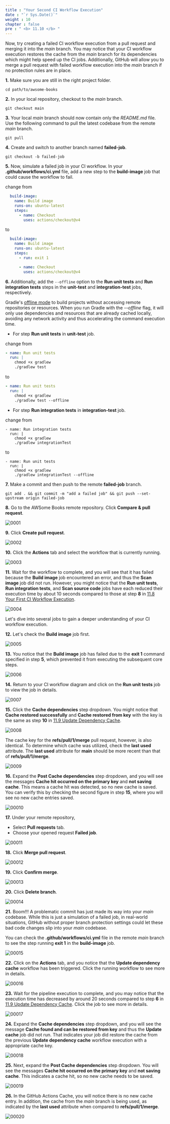 ```yaml
---
title : "Your Second CI Workflow Execution"
date : "`r Sys.Date()`"
weight : 10
chapter : false
pre : " <b> 11.10 </b> "
---
```


Now, try creating a failed CI workflow execution from a pull request and merging it into the *main* branch. You may notice that your CI workflow execution restores the cache from the *main* branch for its dependencies which might help speed up the CI jobs. Additionally, GitHub will allow you to merge a pull request with failed workflow execution into the *main* branch if no protection rules are in place.


**1.** Make sure you are still in the right project folder.

```git
cd path/to/awsome-books
```

**2.** In your local repository, checkout to the *main* branch.

```git
git checkout main
```

**3.** Your local *main* branch should now contain only the *README.md* file. Use the following command to pull the latest codebase from the remote *main* branch.

```git
git pull
```

**4.** Create and switch to another branch named **failed-job**.

```git
git checkout -b failed-job
```

**5.** Now, simulate a failed job in your CI workflow. In your **.github/workflows/ci.yml** file, add a new step to the **build-image** job that could cause the workflow to fail.

change from

```yml
  build-image:
    name: Build image
    runs-on: ubuntu-latest
    steps:
      - name: Checkout
        uses: actions/checkout@v4
```

to

```yml
  build-image:
    name: Build image
    runs-on: ubuntu-latest
    steps:
      - run: exit 1

      - name: Checkout
        uses: actions/checkout@v4
```

**6.** Additionally, add the `--offline` option to the **Run unit tests** and **Run integration tests** steps in the **unit-test** and **integration-test** jobs, respectively.

Gradle's [offline mode](https://www.baeldung.com/gradle-offline-mode)  to build projects without accessing remote repositories or resources. When you run Gradle with the *--offline* flag, it will only use dependencies and resources that are already cached locally, avoiding any network activity and thus accelerating the command execution time.

- For step **Run unit tests** in **unit-test** job.

change from

```yml
- name: Run unit tests
  run: |
    chmod +x gradlew
    ./gradlew test
```

to

```yml
- name: Run unit tests
  run: |
    chmod +x gradlew
    ./gradlew test --offline
```

- For step **Run integration tests** in **integration-test** job.

change from

```git
- name: Run integration tests
  run: |
    chmod +x gradlew
    ./gradlew integrationTest
```

to

```git
- name: Run unit tests
  run: |
    chmod +x gradlew
    ./gradlew integrationTest --offline
```

**7.** Make a commit and then push to the remote **failed-job** branch.

```git
git add . && git commit -m "add a failed job" && git push --set-upstream origin failed-job
```

**8.** Go to the AWSome Books remote repository. Click **Compare & pull request**.

![0001](/images/11/10/0001.svg?featherlight=false&width=100pc)

**9.** Click **Create pull request**.

![0002](/images/11/10/0002.svg?featherlight=false&width=100pc)

**10.** Click the **Actions** tab and select the workflow that is currently running.

![0003](/images/11/10/0003.svg?featherlight=false&width=100pc)

**11.**  Wait for the workflow to complete, and you will see that it has failed because the **Build image** job encountered an error, and thus the **Scan image** job did not run. However, you might notice that the **Run unit tests**, **Run integration tests**, and **Scan source code** jobs have each reduced their execution time by about 10 seconds compared to those at step **8** in [11.8 Your First CI Workflow Execution](11-your-first-ci-workflow-executions/8-your-first-ci-workflow-execution).

![0004](/images/11/10/0004.svg?featherlight=false&width=100pc)

Let's dive into several jobs to gain a deeper understanding of your CI workflow execution.

**12.** Let's check the **Build image** job first.

![0005](/images/11/10/0005.svg?featherlight=false&width=100pc)

**13.** You notice that the **Build image** job has failed due to the **exit 1** command specified in step **5**, which prevented it from executing the subsequent core steps.

![0006](/images/11/10/0006.svg?featherlight=false&width=100pc)

**14.** Return to your CI workflow diagram and click on the **Run unit tests** job to view the job in details.

![0007](/images/11/10/0007.svg?featherlight=false&width=100pc)

**15.** Click the **Cache dependencies** step dropdown. You might notice that **Cache restored successfully** and **Cache restored from key** with the key is the same as step **10** in [11.9 Update Dependency Cache](11-your-first-ci-workflow-executions/9-update-dependency-cache). 

![0008](/images/11/10/0008.svg?featherlight=false&width=100pc)

The cache key for the **refs/pull/1/merge** pull request, however, is also identical. To determine which cache was utilized, check the **last used** attribute. The **last used** attribute for **main** should be more recent than that of **refs/pull/1/merge**.

![0009](/images/11/10/0009.svg?featherlight=false&width=100pc)

**16.** Expand the **Post Cache dependencies** step dropdown, and you will see the messages **Cache hit occurred on the primary key** and **not saving cache**. This means a cache hit was detected, so no new cache is saved. You can verify this by checking the second figure in step **15**, where you will see no new cache entries saved.

![00010](/images/11/10/00010.svg?featherlight=false&width=100pc)

**17.** Under your remote repository,

- Select **Pull requests** tab.
- Choose your opened request **Failed job**.

![00011](/images/11/10/00011.svg?featherlight=false&width=100pc)

**18.** Click **Merge pull request**.

![00012](/images/11/10/00012.svg?featherlight=false&width=100pc)

**19.** Click **Confirm merge**.

![00013](/images/11/10/00013.svg?featherlight=false&width=100pc)

**20.** Click **Delete branch**.

![00014](/images/11/10/00014.svg?featherlight=false&width=100pc)

**21.** Boom!!! A problematic commit has just made its way into your *main* codebase. While this is just a simulation of a failed job, in real-world situations, GitHub without proper branch protection settings could let these bad code changes slip into your *main* codebase.

You can check the **.github/workflows/ci.yml** file in the remote *main* branch to see the step running **exit 1** in the **build-image** job.

![00015](/images/11/10/00015.svg?featherlight=false&width=100pc)

**22.** Click on the **Actions** tab, and you notice that the **Update dependency cache** workflow has been triggered. Click the running workflow to see more in details.

![00016](/images/11/10/00016.svg?featherlight=false&width=100pc)

**23.** Wait for the pipeline execution to complete, and you may notice that the execution time has decreased by around 20 seconds compared to step **6** in [11.9 Update Dependency Cache](11-your-first-ci-workflow-executions/9-update-dependency-cache). Click the job to see more in details.

![00017](/images/11/10/00017.svg?featherlight=false&width=100pc)

**24.** Expand the **Cache dependencies** step dropdown, and you will see the message **Cache found and can be restored from key** and thus the **Update cache** job did not run. That indicates your job did restore the cache from the previous **Update dependency cache** workflow execution with a appropriate cache key.

![00018](/images/11/10/00018.svg?featherlight=false&width=100pc)

**25.** Next, expand the **Post Cache dependencies** step dropdown. You will see the messages **Cache hit occurred on the primary key** and **not saving cache**. This indicates a cache hit, so no new cache needs to be saved.

![00019](/images/11/10/00019.svg?featherlight=false&width=100pc)

**26.** In the GitHub Actions Cache, you will notice there is no new cache entry. In addition, the cache from the *main* branch is being used, as indicated by the **last used** attribute when compared to **refs/pull/1/merge**.

![00020](/images/11/10/00020.svg?featherlight=false&width=100pc)